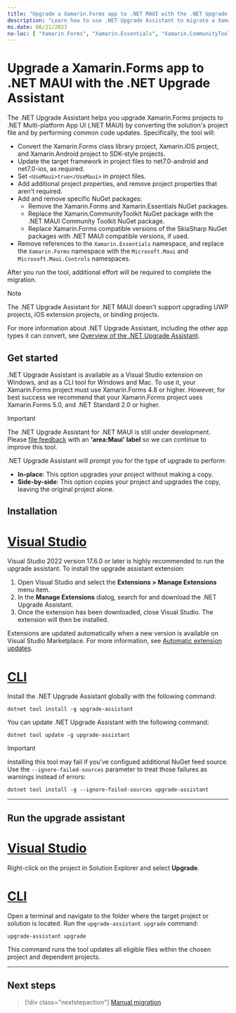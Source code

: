 ```yaml
---
title: "Upgrade a Xamarin.Forms app to .NET MAUI with the .NET Upgrade Assistant"
description: "Learn how to use .NET Upgrade Assistant to migrate a Xamarin.Forms app to .NET MAUI."
ms.date: 08/21/2023
no-loc: [ "Xamarin.Forms", "Xamarin.Essentials", "Xamarin.CommunityToolkit", ".NET MAUI Community Toolkit", "SkiaSharp", "Xamarin.Forms.Maps", "Microsoft.Maui", "Microsoft.Maui.Controls", "net7.0-android", "net7.0-ios" ]
---
```


# Upgrade a Xamarin.Forms app to .NET MAUI with the .NET Upgrade Assistant

The .NET Upgrade Assistant helps you upgrade Xamarin.Forms projects to .NET Multi-platform App UI (.NET MAUI) by converting the solution's project file and by performing common code updates. Specifically, the tool will:

- Convert the Xamarin.Forms class library project, Xamarin.iOS project, and Xamarin.Android project to SDK-style projects.
- Update the target framework in project files to net7.0-android and net7.0-ios, as required.
- Set `<UseMaui>true</UseMaui>` in project files.
- Add additional project properties, and remove project properties that aren't required.
- Add and remove specific NuGet packages:
  - Remove the Xamarin.Forms and Xamarin.Essentials NuGet packages.
  - Replace the Xamarin.CommunityToolkit NuGet package with the .NET MAUI Community Toolkit NuGet package.
  - Replace Xamarin.Forms compatible versions of the SkiaSharp NuGet packages with .NET MAUI compatible versions, if used.
- Remove references to the `Xamarin.Essentials` namespace, and replace the `Xamarin.Forms` namespace with the `Microsoft.Maui` and `Microsoft.Maui.Controls` namespaces.

After you run the tool, additional effort will be required to complete the migration.

> [!NOTE]
> The .NET Upgrade Assistant for .NET MAUI doesn't support upgrading UWP projects, iOS extension projects, or binding projects.

For more information about .NET Upgrade Assistant, including the other app types it can convert, see [Overview of the .NET Upgrade Assistant](/dotnet/core/porting/upgrade-assistant-overview).

## Get started

.NET Upgrade Assistant is available as a Visual Studio extension on Windows, and as a CLI tool for Windows and Mac. To use it, your Xamarin.Forms project must use Xamarin.Forms 4.8 or higher. However, for best success we recommend that your Xamarin.Forms project uses Xamarin.Forms 5.0, and .NET Standard 2.0 or higher.

> [!IMPORTANT]
> The .NET Upgrade Assistant for .NET MAUI is still under development. Please [file feedback](https://github.com/dotnet/upgrade-assistant/issues/new?assignees=&labels=&projects=&template=20_bug_report.md) with an **'area:Maui' label** so we can continue to improve this tool.

.NET Upgrade Assistant will prompt you for the type of upgrade to perform:

- **In-place**: This option upgrades your project without making a copy.
- **Side-by-side**: This option copies your project and upgrades the copy, leaving the original project alone.

## Installation

<!-- markdownlint-disable MD025 -->
# [Visual Studio](#tab/vswin)
<!-- markdownlint-enable MD025 -->

Visual Studio 2022 version 17.6.0 or later is highly recommended to run the upgrade assistant. To install the upgrade assistant extension:

1. Open Visual Studio and select the **Extensions > Manage Extensions** menu item.
1. In the **Manage Extensions** dialog, search for and download the .NET Upgrade Assistant.
1. Once the extension has been downloaded, close Visual Studio. The extension will then be installed.

Extensions are updated automatically when a new version is available on Visual Studio Marketplace. For more information, see [Automatic extension updates](/visualstudio/ide/finding-and-using-visual-studio-extensions#automatic-extension-updates).

<!-- markdownlint-disable MD025 -->
# [CLI](#tab/cli)
<!-- markdownlint-enable MD025 -->

Install the .NET Upgrade Assistant globally with the following command:

```dotnetcli
dotnet tool install -g upgrade-assistant
```

You can update .NET Upgrade Assistant with the following command:

```dotnetcli
dotnet tool update -g upgrade-assistant
```

> [!IMPORTANT]
> Installing this tool may fail if you've configued additional NuGet feed source. Use the `--ignore-failed-sources` parameter to treat those failures as warnings instead of errors:
>
> ```dotnetcli
> dotnet tool install -g --ignore-failed-sources upgrade-assistant
> ```

---

## Run the upgrade assistant

<!-- markdownlint-disable MD025 -->
# [Visual Studio](#tab/vswin)
<!-- markdownlint-enable MD025 -->

Right-click on the project in Solution Explorer and select **Upgrade**.

<!-- markdownlint-disable MD025 -->
# [CLI](#tab/cli)
<!-- markdownlint-enable MD025 -->

Open a terminal and navigate to the folder where the target project or solution is located. Run the `upgrade-assistant upgrade` command:

```dotnetcli
upgrade-assistant upgrade
```

This command runs the tool updates all eligible files within the chosen project and dependent projects.

<!-- .NET Upgrade Assistant backs up your solution, but we recommend using source control. If you're using source control, you can add the `--skip-backup` parameter to bypass the backup and speed up the upgrade process. -->

---

## Next steps

> [!div class="nextstepaction"]
> [Manual migration](forms-projects.md#namespace-changes)
